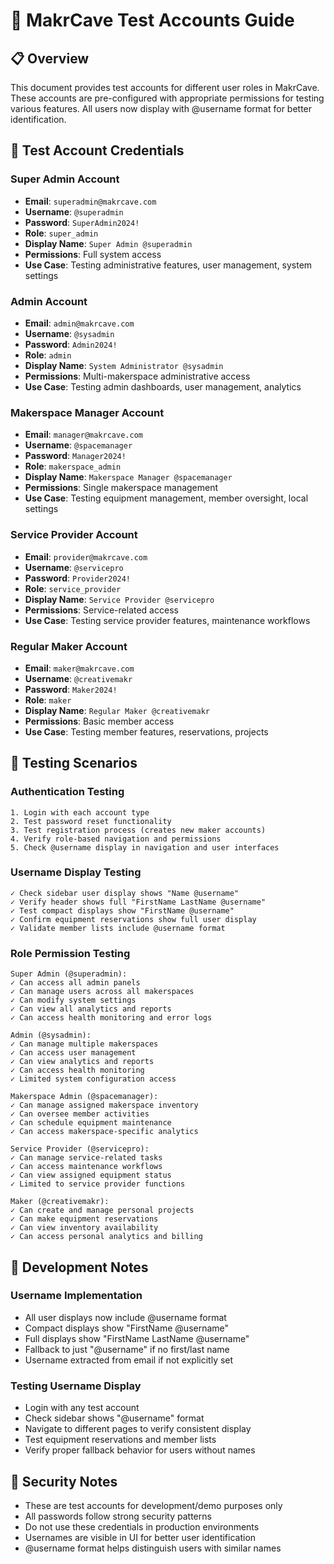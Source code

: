 # 🧪 MakrCave Test Accounts Guide

## 📋 Overview

This document provides test accounts for different user roles in MakrCave. These accounts are pre-configured with appropriate permissions for testing various features. All users now display with @username format for better identification.

## 🔑 Test Account Credentials

### Super Admin Account
- **Email**: `superadmin@makrcave.com`
- **Username**: `@superadmin`
- **Password**: `SuperAdmin2024!`
- **Role**: `super_admin`
- **Display Name**: `Super Admin @superadmin`
- **Permissions**: Full system access
- **Use Case**: Testing administrative features, user management, system settings

### Admin Account
- **Email**: `admin@makrcave.com`
- **Username**: `@sysadmin`
- **Password**: `Admin2024!`
- **Role**: `admin`
- **Display Name**: `System Administrator @sysadmin`
- **Permissions**: Multi-makerspace administrative access
- **Use Case**: Testing admin dashboards, user management, analytics

### Makerspace Manager Account
- **Email**: `manager@makrcave.com`
- **Username**: `@spacemanager`
- **Password**: `Manager2024!`
- **Role**: `makerspace_admin`
- **Display Name**: `Makerspace Manager @spacemanager`
- **Permissions**: Single makerspace management
- **Use Case**: Testing equipment management, member oversight, local settings

### Service Provider Account
- **Email**: `provider@makrcave.com`
- **Username**: `@servicepro`
- **Password**: `Provider2024!`
- **Role**: `service_provider`
- **Display Name**: `Service Provider @servicepro`
- **Permissions**: Service-related access
- **Use Case**: Testing service provider features, maintenance workflows

### Regular Maker Account
- **Email**: `maker@makrcave.com`
- **Username**: `@creativemakr`
- **Password**: `Maker2024!`
- **Role**: `maker`
- **Display Name**: `Regular Maker @creativemakr`
- **Permissions**: Basic member access
- **Use Case**: Testing member features, reservations, projects

## 🎯 Testing Scenarios

### Authentication Testing
```
1. Login with each account type
2. Test password reset functionality
3. Test registration process (creates new maker accounts)
4. Verify role-based navigation and permissions
5. Check @username display in navigation and user interfaces
```

### Username Display Testing
```
✓ Check sidebar user display shows "Name @username"
✓ Verify header shows full "FirstName LastName @username"
✓ Test compact displays show "FirstName @username"
✓ Confirm equipment reservations show full user display
✓ Validate member lists include @username format
```

### Role Permission Testing
```
Super Admin (@superadmin):
✓ Can access all admin panels
✓ Can manage users across all makerspaces
✓ Can modify system settings
✓ Can view all analytics and reports
✓ Can access health monitoring and error logs

Admin (@sysadmin):
✓ Can manage multiple makerspaces
✓ Can access user management
✓ Can view analytics and reports
✓ Can access health monitoring
✓ Limited system configuration access

Makerspace Admin (@spacemanager):
✓ Can manage assigned makerspace inventory
✓ Can oversee member activities
✓ Can schedule equipment maintenance
✓ Can access makerspace-specific analytics

Service Provider (@servicepro):
✓ Can manage service-related tasks
✓ Can access maintenance workflows
✓ Can view assigned equipment status
✓ Limited to service provider functions

Maker (@creativemakr):
✓ Can create and manage personal projects
✓ Can make equipment reservations
✓ Can view inventory availability
✓ Can access personal analytics and billing
```

## 🔧 Development Notes

### Username Implementation
- All user displays now include @username format
- Compact displays show "FirstName @username"
- Full displays show "FirstName LastName @username"
- Fallback to just "@username" if no first/last name
- Username extracted from email if not explicitly set

### Testing Username Display
- Login with any test account
- Check sidebar shows "@username" format
- Navigate to different pages to verify consistent display
- Test equipment reservations and member lists
- Verify proper fallback behavior for users without names

## 🚨 Security Notes

- These are test accounts for development/demo purposes only
- All passwords follow strong security patterns
- Do not use these credentials in production environments
- Usernames are visible in UI for better user identification
- @username format helps distinguish users with similar names
